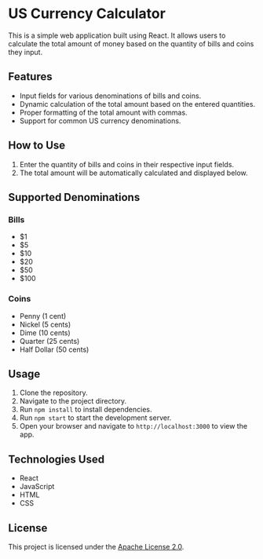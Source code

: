 # US Currency Calculator

This is a simple web application built using React. It allows users to calculate the total amount of money based on the quantity of bills and coins they input.

## Features

- Input fields for various denominations of bills and coins.
- Dynamic calculation of the total amount based on the entered quantities.
- Proper formatting of the total amount with commas.
- Support for common US currency denominations.

## How to Use

1. Enter the quantity of bills and coins in their respective input fields.
2. The total amount will be automatically calculated and displayed below.

## Supported Denominations

### Bills

- $1
- $5
- $10
- $20
- $50
- $100

### Coins

- Penny (1 cent)
- Nickel (5 cents)
- Dime (10 cents)
- Quarter (25 cents)
- Half Dollar (50 cents)

## Usage

1. Clone the repository.
2. Navigate to the project directory.
3. Run `npm install` to install dependencies.
4. Run `npm start` to start the development server.
5. Open your browser and navigate to `http://localhost:3000` to view the app.

## Technologies Used

- React
- JavaScript
- HTML
- CSS

## License

This project is licensed under the [Apache License 2.0](LICENSE).
